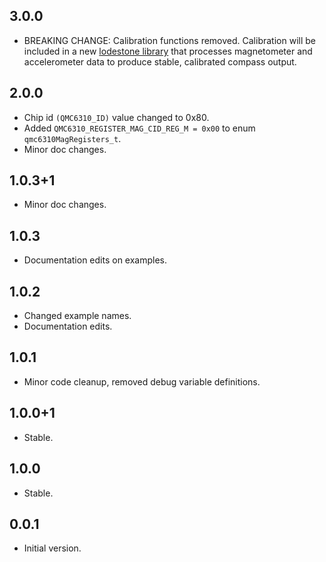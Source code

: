 <!-- QMC6310_Unified -->

## 3.0.0

* BREAKING CHANGE: Calibration functions removed. Calibration will be included in a new [lodestone library](https://github.com/GM-Consult-IOT/lodestone) that processes magnetometer and accelerometer data to produce stable, calibrated compass output.

## 2.0.0

* Chip id `(QMC6310_ID)` value changed to 0x80.
* Added `QMC6310_REGISTER_MAG_CID_REG_M = 0x00` to enum `qmc6310MagRegisters_t`.
* Minor doc changes.

## 1.0.3+1

* Minor doc changes.

## 1.0.3

* Documentation edits on examples.

## 1.0.2

* Changed example names.
* Documentation edits.

## 1.0.1

* Minor code cleanup, removed debug variable definitions.

## 1.0.0+1

* Stable.

## 1.0.0

* Stable.

## 0.0.1

* Initial version.